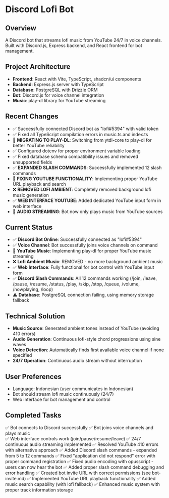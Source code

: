 # Discord Lofi Bot

## Overview
A Discord bot that streams lofi music from YouTube 24/7 in voice channels. Built with Discord.js, Express backend, and React frontend for bot management.

## Project Architecture
- **Frontend**: React with Vite, TypeScript, shadcn/ui components
- **Backend**: Express.js server with TypeScript
- **Database**: PostgreSQL with Drizzle ORM
- **Bot**: Discord.js for voice channel integration
- **Music**: play-dl library for YouTube streaming

## Recent Changes
- ✅ Successfully connected Discord bot as "lofi#5394" with valid token
- ✅ Fixed all TypeScript compilation errors in music.ts and index.ts
- 🔄 **MIGRATING TO PLAY-DL**: Switching from ytdl-core to play-dl for better YouTube reliability
- ✅ Configured dotenv for proper environment variable loading
- ✅ Fixed database schema compatibility issues and removed unsupported fields
- ✅ **EXPANDED SLASH COMMANDS**: Successfully implemented 12 slash commands
- 🔄 **FIXING YOUTUBE FUNCTIONALITY**: Implementing proper YouTube URL playback and search
- ❌ **REMOVED LOFI AMBIENT**: Completely removed background lofi music generation
- ✅ **WEB INTERFACE YOUTUBE**: Added dedicated YouTube input form in web interface
- 🔄 **AUDIO STREAMING**: Bot now only plays music from YouTube sources

## Current Status
- ✅ **Discord Bot Online**: Successfully connected as "lofi#5394"
- ✅ **Voice Channel**: Bot successfully joins voice channels on command
- 🔄 **YouTube Music**: Implementing play-dl for proper YouTube music streaming
- ❌ **Lofi Ambient Music**: REMOVED - no more background ambient music
- ✅ **Web Interface**: Fully functional for bot control with YouTube input form
- ✅ **Discord Slash Commands**: All 12 commands working (/join, /leave, /pause, /resume, /status, /play, /skip, /stop, /queue, /volume, /nowplaying, /loop)
- ⚠️ **Database**: PostgreSQL connection failing, using memory storage fallback

## Technical Solution
- **Music Source**: Generated ambient tones instead of YouTube (avoiding 410 errors)
- **Audio Generation**: Continuous lofi-style chord progressions using sine waves
- **Voice Detection**: Automatically finds first available voice channel if none specified
- **24/7 Operation**: Continuous audio stream without interruption

## User Preferences
- Language: Indonesian (user communicates in Indonesian)
- Bot should stream lofi music continuously (24/7)
- Web interface for bot management and control

## Completed Tasks
✅ Bot connects to Discord successfully
✅ Bot joins voice channels and plays music  
✅ Web interface controls work (join/pause/resume/leave)
✅ 24/7 continuous audio streaming implemented
✅ Resolved YouTube 410 errors with alternative approach
✅ Added Discord slash commands - expanded from 5 to 12 commands
✅ Fixed "application did not respond" error with proper command registration
✅ Fixed audio encoding with opusscript - users can now hear the bot
✅ Added proper slash command debugging and error handling
✅ Created bot invite URL with correct permissions (see bot-invite.md)
✅ Implemented YouTube URL playback functionality
✅ Added music search capability (with lofi fallback)
✅ Enhanced music system with proper track information storage